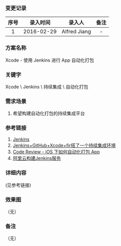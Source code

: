 ### 变更记录

| 序号 | 录入时间 | 录入人 | 备注 |
|:--------:|:--------:|:--------:|:--------:|
| 1 | 2016-02-29 | Alfred Jiang | - |

### 方案名称

Xcode - 使用 Jenkins 进行 App 自动化打包

### 关键字

Xcode \ Jenkins \ 持续集成 \ 自动化打包

### 需求场景

1. 希望构建自动化打包的持续集成平台

### 参考链接

1. [Jenkins](http://jenkins-ci.org/)
2. [Jenkins+GitHub+Xcode+fir搭了一个持续集成环境](http://xuanyiliu.com/chixujicheng/)
3. [Code Review - iOS 下如何自动化打包 App](http://reviewcode.cn/article.html?reviewId=11)
4. [阿里云构建Jenkins服务](https://yq.aliyun.com/articles/6652)

### 详细内容
(见参考链接)

### 效果图
（无）

### 备注
（无）
